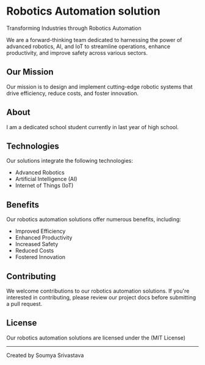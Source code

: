 # Robotics Automation solution 

Transforming Industries through Robotics Automation

We are a forward-thinking team dedicated to harnessing the power of advanced robotics, AI, and IoT to streamline operations, enhance productivity, and improve safety across various sectors.

## Our Mission
Our mission is to design and implement cutting-edge robotic systems that drive efficiency, reduce costs, and foster innovation.

## About
I am a dedicated school student currently in last year of high school.

## Technologies
Our solutions integrate the following technologies:

- Advanced Robotics
- Artificial Intelligence (AI)
- Internet of Things (IoT)

## Benefits
Our robotics automation solutions offer numerous benefits, including:

- Improved Efficiency
- Enhanced Productivity
- Increased Safety
- Reduced Costs
- Fostered Innovation

## Contributing
We welcome contributions to our robotics automation solutions. If you're interested in contributing, please review our project docs before submitting a pull request.

## License
Our robotics automation solutions are licensed under the (MIT License)

---

Created by Soumya Srivastava
